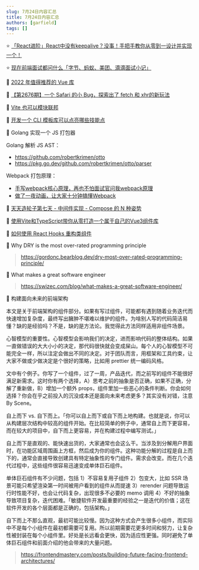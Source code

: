 ```yaml
---
slug: 7月24日内容汇总
title: 7月24日内容汇总
authors: [garfield]
tags: []
---
```


⭐️ [「React进阶」React中没有keepalive？没事！手把手教你从零到一设计并实现一个！](https://juejin.cn/post/7122617883837857806)

⭐️ [现在前端面试都问什么「字节、蚂蚁、美团、滴滴面试小记」](https://mp.weixin.qq.com/s/MNw8SBvQLJ7WtNPROEL9og)

📒 [2022 年值得推荐的 Vue 库](https://mp.weixin.qq.com/s/aXsmf95WsB31r5PnOZEF9A)

📒 [【第2676期】一个 Safari 的小 Bug，探索出了 fetch 和 xhr的新玩法](https://mp.weixin.qq.com/s/jqRxNAI5C2NdxVX-pthFpg)

📒 [Vite 也可以模块联邦](https://juejin.cn/post/7122114817581645832)

📒 [开发一个 CLI 模板库可以点亮哪些技能点](https://juejin.cn/post/7121929203032784910)

📒 Golang 实现一个 JS 打包器

Golang 解析 JS AST：

- https://github.com/robertkrimen/otto
- https://pkg.go.dev/github.com/robertkrimen/otto/parser

Webpack 打包原理：

- [手写webpack核心原理，再也不怕面试官问我webpack原理](https://juejin.cn/post/6854573217336541192)
- [做了一夜动画，让大家十分钟搞懂Webpack](https://juejin.cn/post/6961961165656326152)

📒 [天天造轮子第七天 - 中间件实现 - Compose 的 N 种姿势](https://juejin.cn/post/6893338774088974343)

📒 [使用Vite和TypeScript带你从零打造一个属于自己的Vue3组件库](https://juejin.cn/post/7117886038126624805)

📒 [如何使用 React Hooks 重构类组件](https://mp.weixin.qq.com/s/rFb07qMzV-JrzvVlDEgUAg)

📒 Why DRY is the most over-rated programming principle

> https://gordonc.bearblog.dev/dry-most-over-rated-programming-principle/

📒 What makes a great software engineer

> https://swizec.com/blog/what-makes-a-great-software-engineer/

📒 构建面向未来的前端架构

本文是关于前端架构的组件部分。如果有写过组件，可能都有遇到随着业务迭代而快速增加复杂度，最终写出臃肿不堪难以维护的组件。为啥别人写的代码简洁易懂？缺的是经验吗？不是，缺的是方法论。我觉得此方法同样适用非组件场景。

心智模型的重要性。心智模型会影响我们的决定，进而影响代码的整体结构。如果一直做错误的大大小小的决定，那代码很快就会变成屎山。每个人的心智模型不可能完全一样，所以注定会做出不同的决定。对于团队而言，用框架和工具约束，让大家不做或少做决定是个很好的策略，比如用 prettier 统一编码风格。

文中有个例子。你写了一个组件，过了一周，产品迭代，而之前写的组件不能很好满足新需求。这时你有两个选择，A）思考之前的抽象是否正确，如果不正确，分解了重新做，B）增加一个额外 props，组件里加一些恶心的条件判断。你会如何选择？你会在乎之前投入的沉没成本还是面向未来考虑更多？其实没有对错，注意 By Scene。

自上而下 vs. 自下而上。「你可以自上而下或自下而上地构建。也就是说，你可以从构建层次结构中较高的组件开始。在比较简单的例子中，通常自上而下更容易，而在较大的项目中，自下而上更容易，并在构建过程中编写测试。」

自上而下是直观的、能快速出货的，大家通常也会这么干。当涉及到分解用户界面时，在功能区域周围画上方框，然后成为你的组件。这种功能分解的过程是自上而下的，通常会直接导致创建具有特定抽象性的专门组件。需求会改变。而在几个迭代过程中，这些组件很容易迅速变成单体巨石组件。

单体巨石组件有不少问题，包括 1）不容易复用子组件 2）包变大，比如 SSR 场景可能只希望渲染第一时间被用户看到的组件从而提速 3）rerender 问题导致运行时性能不好，也会让代码复杂，出现很多不必要的 memo 调用 4）不好的抽象导致项目复杂，迭代困难。「敏捷软件开发最重要的经验之一是迭代的价值；这在软件开发的各个层面都是正确的，包括架构。」

自下而上不那么直观，最初可能比较慢。因为这种方式会产生很多小组件，而实际中不是每个小组件在最初都需要可复用。所以前期需要花更多时间和努力，让复杂性被封装在每个小组件里。好处是长远看会更快，因为适应性更强。同时避免了单体巨石组件和前面介绍的他会带来的大量问题。

> https://frontendmastery.com/posts/building-future-facing-frontend-architectures/
